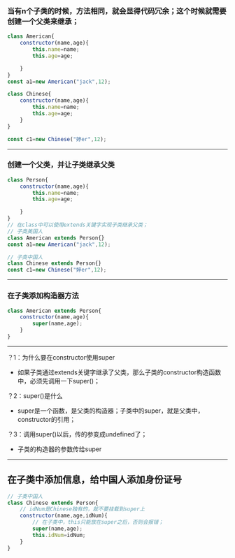 
### 当有n个子类的时候，方法相同，就会显得代码冗余；这个时候就需要创建一个父类来继承；
```js
class American{
    constructor(name,age){
        this.name=name;
        this.age=age;

    }
}
const a1=new American("jack",12);

class Chinese{
    constructor(name,age){
        this.name=name;
        this.age=age;
    }
}

const c1=new Chinese("婷er",12);
```
---

###  创建一个父类，并让子类继承父类
```js
class Person{
    constructor(name,age){
        this.name=name;
        this.age=age;

    }
}
// 在class中可以使用extends关键字实现子类继承父类；
// 子类美国人
class American extends Person{}
const a1=new American("jack",12);

// 子类中国人
class Chinese extends Person{}
const c1=new Chinese("婷er",12);
```

---

### 在子类添加构造器方法
```js
class American extends Person{
    constructor(name,age){
        super(name,age);
    }
}
```
---

？1：为什么要在constructor使用super

- 如果子类通过extends关键字继承了父类，那么子类的constructor构造函数中，必须先调用一下super()；


？2：super()是什么
- super是一个函数，是父类的构造器；子类中的super，就是父类中，constructor的引用；


？3：调用super()以后，传的参变成undefined了；
- 子类的构造器的参数传给super

---

## 在子类中添加信息，给中国人添加身份证号
```js
// 子类中国人
class Chinese extends Person{
    // idNum是Chinese独有的，就不要挂载到super上
    constructor(name,age,idNum){
        // 在子类中，this只能放在super之后，否则会报错；
        super(name,age);
        this.idNum=idNum;
    }
}
```